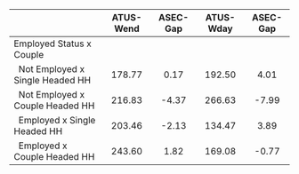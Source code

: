 
|                      |    ATUS-Wend |     ASEC-Gap |    ATUS-Wday |     ASEC-Gap |
| -------------------- | :----------: | :----------: | :----------: | :----------: |
| Employed Status x Couple |              |              |              |              |
| &nbsp;&nbsp;Not Employed x Single Headed HH |       178.77 |         0.17 |       192.50 |         4.01 |
| &nbsp;&nbsp;Not Employed x Couple Headed HH |       216.83 |        -4.37 |       266.63 |        -7.99 |
| &nbsp;&nbsp;Employed x Single Headed HH |       203.46 |        -2.13 |       134.47 |         3.89 |
| &nbsp;&nbsp;Employed x Couple Headed HH |       243.60 |         1.82 |       169.08 |        -0.77 |

